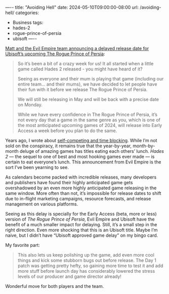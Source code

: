 —--
title: "Avoiding Hell"
date: 2024-05-10T09:00:00-08:00
url: /avoiding-hell/
categories:
  - Business
tags:
  - hades-2
  - rogue-prince-of-persia
  - ubisoft
—--

[Matt and the Evil Empire team announcing a delayed release date for Ubisoft’s upcoming The Rogue Prince of Persia](https://store.steampowered.com/news/app/2717880/view/4167595772890807529?l=english):

> So it’s been a bit of a crazy week for us! It all started when a little game called Hades 2 released - you might have heard of it?
> 
> Seeing as everyone and their mum is playing that game (including our entire team... and their mums), we have decided to let people have their fun with it before we release The Rogue Prince of Persia.
> 
> We will still be releasing in May and will be back with a precise date on Monday.
> 
> While we have every confidence in The Rogue Prince of Persia, it’s not every day that a game in the same genre as you, which is one of the most anticipated upcoming games of 2024, will release into Early Access a week before you plan to do the same.

Years ago, I wrote about [self-competing and time blocking](2017/04/23/self-competing-and-time-blocking/). While I’m not sold on the conspiracy, it remains true that the year-by-year, month-by-month deluge of amazing games has titles eating each others’ lunch. _Hades 2_ — the sequel to one of best and most hooking games ever made — is certain to eat everyone’s lunch. This announcement from Evil Empire is the sort I’ve been yearning to see.

As calendars become packed with incredible releases, many developers and publishers have found their highly anticipated game gets overshadowed by an even more highly anticipated game releasing in the same window. More often than not, it’s impossible for release dates to shift due to in-flight marketing campaigns, resource forecasts, and release management on various platforms.

Seeing as this delay is specially for the Early Access (beta, more or less) version of _The Rogue Prince of Persia_, Evil Empire and Ubisoft have the benefit of a much smaller impact for delaying. Still, it’s a small step in the right direction. Even more shocking that this is an Ubisoft title. Maybe I’m naive, but I didn’t have “Ubisoft approved game delay” on my bingo card.

My favorite part:

> This also lets us keep polishing up the game, add even more cool things and kick some stubborn bugs out before release. The Day 1 patch was getting pretty hefty, so gaining more time to test it and add more stuff before launch day has considerably lowered the stress levels of our producer and game director already!

Wonderful move for both players and the team.
